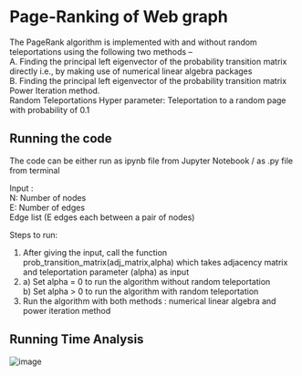 # Page-Ranking of Web graph
The PageRank algorithm is implemented with and without random teleportations using the
following two methods – </br>
A. Finding the principal left eigenvector of the probability transition matrix directly i.e., by making use
of numerical linear algebra packages </br>
B. Finding the principal left eigenvector of the probability transition matrix Power Iteration method. </br>
Random Teleportations Hyper parameter: Teleportation to
a random page with probability of 0.1

## Running the code

The code can be either run as ipynb file from Jupyter Notebook / as .py file from terminal </br>

Input : </br>
N: Number of nodes </br>
E: Number of edges </br>
Edge list (E edges each between a pair of nodes)

Steps to run: </br>
1. After giving the input, call the function prob_transition_matrix(adj_matrix,alpha) which takes adjacency matrix and teleportation parameter (alpha) as input
2.  a) Set alpha = 0 to run the algorithm without random teleportation</br> 
    b) Set alpha > 0 to run the algorithm with random teleportation
3. Run the algorithm with both methods : numerical linear algebra and power iteration method

## Running Time Analysis

![image](https://user-images.githubusercontent.com/66625110/166198645-4c8d1591-2899-44c5-942e-f4246ba1df0e.png)

